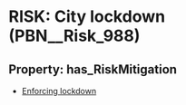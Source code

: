 # RISK: __City lockdown__ (PBN__Risk_988)

## Property: has_RiskMitigation

* [Enforcing lockdown](PBN__RiskMitigation_1406)


